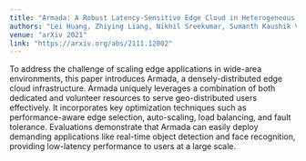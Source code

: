 ```yaml
---
title: "Armada: A Robust Latency-Sensitive Edge Cloud in Heterogeneous Edge-Dense Environments"
authors: "Lei Huang, Zhiying Liang, Nikhil Sreekumar, Sumanth Kaushik Vishwanath, Cody Perakslis, Abhishek Chandra, Jon Weissman"
venue: "arXiv 2021"
link: "https://arxiv.org/abs/2111.12002"
---
```

To address the challenge of scaling edge applications in wide-area environments, this paper introduces Armada, a densely-distributed edge cloud infrastructure. Armada uniquely leverages a combination of both dedicated and volunteer resources to serve geo-distributed users effectively. It incorporates key optimization techniques such as performance-aware edge selection, auto-scaling, load balancing, and fault tolerance. Evaluations demonstrate that Armada can easily deploy demanding applications like real-time object detection and face recognition, providing low-latency performance to users at a large scale.